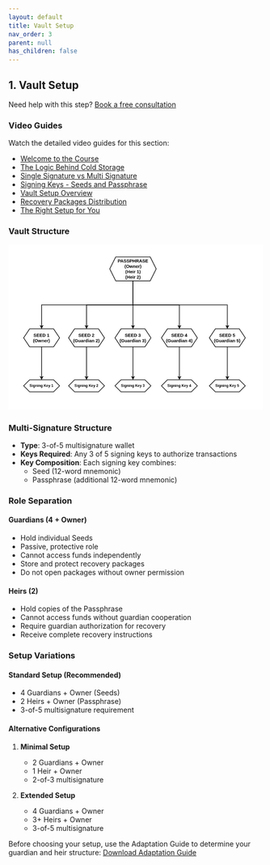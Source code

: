 ```yaml
---
layout: default
title: Vault Setup
nav_order: 3
parent: null
has_children: false
---
```


## 1. Vault Setup

Need help with this step? [Book a free consultation](https://thebitcoinbackup.com)

### Video Guides
Watch the detailed video guides for this section:
- [Welcome to the Course](https://archive.org/details/the-bitcoin-backup-self-inheritance-protocol/Section+1+-+Lesson+1.mp4)
- [The Logic Behind Cold Storage](https://archive.org/details/the-bitcoin-backup-self-inheritance-protocol/Section+1+-+Lesson+2.mp4)
- [Single Signature vs Multi Signature](https://archive.org/details/the-bitcoin-backup-self-inheritance-protocol/Section+1+-+Lesson+3.mp4)
- [Signing Keys - Seeds and Passphrase](https://archive.org/details/the-bitcoin-backup-self-inheritance-protocol/Section+1+-+Lesson+4.mp4)
- [Vault Setup Overview](https://archive.org/details/the-bitcoin-backup-self-inheritance-protocol/Section+1+-+Lesson+5.mp4)
- [Recovery Packages Distribution](https://archive.org/details/the-bitcoin-backup-self-inheritance-protocol/Section+1+-+Lesson+6.mp4)
- [The Right Setup for You](https://archive.org/details/the-bitcoin-backup-self-inheritance-protocol/Section+1+-+Lesson+7.mp4)

### Vault Structure
![Multi-Signature Setup](/assets/images/Vault%20Setup.png)

### Multi-Signature Structure
- **Type**: 3-of-5 multisignature wallet
- **Keys Required**: Any 3 of 5 signing keys to authorize transactions
- **Key Composition**: Each signing key combines:
  - Seed (12-word mnemonic)
  - Passphrase (additional 12-word mnemonic)

### Role Separation

#### Guardians (4 + Owner)
- Hold individual Seeds
- Passive, protective role
- Cannot access funds independently
- Store and protect recovery packages
- Do not open packages without owner permission

#### Heirs (2)
- Hold copies of the Passphrase
- Cannot access funds without guardian cooperation
- Require guardian authorization for recovery
- Receive complete recovery instructions

### Setup Variations

#### Standard Setup (Recommended)
- 4 Guardians + Owner (Seeds)
- 2 Heirs + Owner (Passphrase)
- 3-of-5 multisignature requirement

#### Alternative Configurations
1. **Minimal Setup**
   - 2 Guardians + Owner
   - 1 Heir + Owner
   - 2-of-3 multisignature

2. **Extended Setup**
   - 4 Guardians + Owner
   - 3+ Heirs + Owner
   - 3-of-5 multisignature

Before choosing your setup, use the Adaptation Guide to determine your guardian and heir structure:
[Download Adaptation Guide](https://github.com/TheBitcoinBackup/Self-Inheritance-Protocol/blob/main/assets/docs/starter-kit/Adaptation%20Guide%20-%20Self-Inheritance%20Protocol.pdf)

